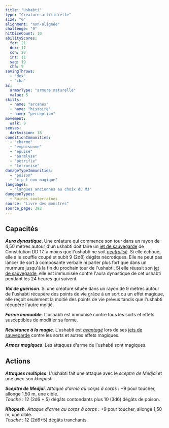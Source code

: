 ```yaml
---
title: "Ushabti"
type: "Créature artificielle"
size: "G"
alignment: "non-alignée"
challenge: "9"
hitDiceCount: 10
abilityScores:
  for: 21
  dex: 17
  con: 20
  int: 11
  sag: 19
  cha: 9
savingThrows:
  - "dex"
  - "cha"
ac:
  armorType: "armure naturelle"
  value: 5
skills:
  - name: "arcanes"
  - name: "histoire"
  - name: "perception"
movement:
  walk: 9
senses:
  darkvision: 18
conditionImmunities:
  - "charme"
  - "empoisonne"
  - "epuise"
  - "paralyse"
  - "petrifie"
  - "terrorise"
damageTypeImmunities:
  - "poison"
  - "c-p-t-non-magique"
languages:
  - "langues anciennes au choix du MJ"
dungeonTypes:
  - Ruines souterraines
source: "Livre des monstres"
source_page: 392
---
```

## Capacités
_**Aura dynastique**_. Une créature qui commence son tour dans un rayon de 4,50 mètres autour d'un ushabti doit faire un [jet de sauvegarde](/utiliser-les-caracteristiques/#jets-de-sauvegarde) de Constitution DD 17, à moins que l'ushabti ne soit [_neutralisé_](/gerer-la-sante-du-personnage/#neutralise). Si elle échoue, elle a le souffle coupé et subit 9 (2d8) dégâts nécrotiques. Elle ne peut pas lancer de sort à composante verbale ni parler plus fort que dans un murmure jusqu'à la fin du prochain tour de l'ushabti. Si elle réussit son [jet de sauvegarde](/utiliser-les-caracteristiques/#jets-de-sauvegarde), elle est immunisée contre l'aura dynastique de cet ushabti pendant les 24 heures qui suivent.

_**Vol de guérison**_. Si une créature située dans un rayon de 9 mètres autour de l'ushabti récupère des points de vie grâce à un sort ou un effet magique, elle reçoit seulement la moitié des points de vie prévus tandis que l'ushabti récupère l'autre moitié.

_**Forme immuable**_. L'ushabti est immunisé contre tous les sorts et effets susceptibles de modifier sa forme.

_**Résistance à la magie**_. L'ushabti est [_avantagé_](/utiliser-les-caracteristiques/#avantage-et-desavantage) lors de ses [jets de sauvegarde](/utiliser-les-caracteristiques/#jets-de-sauvegarde) contre les sorts et autres effets magiques.

_**Armes magiques**_. Les attaques d'arme de l'ushabti sont magiques.

## Actions
_**Attaques multiples**_. L'ushabti fait une attaque avec le _sceptre de Medjai_ et une avec son _khopesh_.

_**Sceptre de Medjai**_. _Attaque d'arme au corps à corps_ : +9 pour toucher, allonge 1,50 m, une cible.  
_Touché_ : 12 (2d6 + 5) dégâts contondants plus 10 (3d6) dégâts de poison.

_**Khopesh**_. _Attaque d'arme au corps à corps_ : +9 pour toucher, allonge 1,50 m, une cible.  
_Touché_ : 12 (2d6+5) dégâts tranchants.
